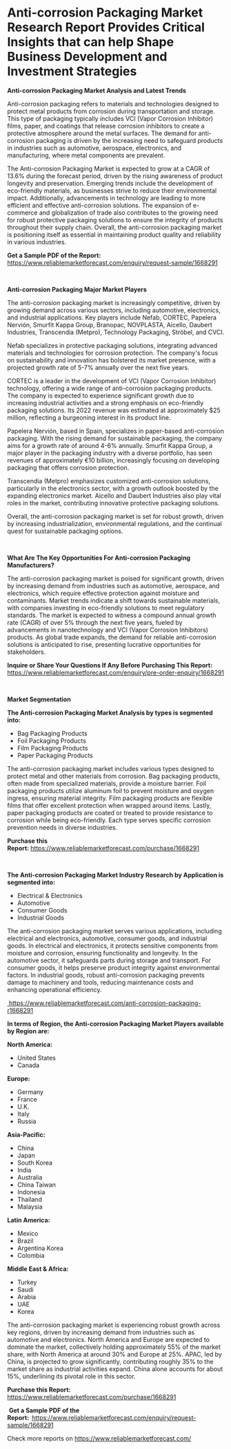 <p><h1>Anti-corrosion Packaging Market Research Report Provides Critical Insights that can help Shape Business Development and Investment Strategies</h1></p><p><strong>Anti-corrosion Packaging Market Analysis and Latest Trends</strong></p>
<p><p>Anti-corrosion packaging refers to materials and technologies designed to protect metal products from corrosion during transportation and storage. This type of packaging typically includes VCI (Vapor Corrosion Inhibitor) films, paper, and coatings that release corrosion inhibitors to create a protective atmosphere around the metal surfaces. The demand for anti-corrosion packaging is driven by the increasing need to safeguard products in industries such as automotive, aerospace, electronics, and manufacturing, where metal components are prevalent.</p><p>The Anti-corrosion Packaging Market is expected to grow at a CAGR of 13.6% during the forecast period, driven by the rising awareness of product longevity and preservation. Emerging trends include the development of eco-friendly materials, as businesses strive to reduce their environmental impact. Additionally, advancements in technology are leading to more efficient and effective anti-corrosion solutions. The expansion of e-commerce and globalization of trade also contributes to the growing need for robust protective packaging solutions to ensure the integrity of products throughout their supply chain. Overall, the anti-corrosion packaging market is positioning itself as essential in maintaining product quality and reliability in various industries.</p></p>
<p><strong>Get a Sample PDF of the Report:&nbsp;</strong> <a href="https://www.reliablemarketforecast.com/enquiry/request-sample/1668291?utm_campaign=2210&utm_medium=2&utm_source=Github&utm_content=ia&utm_term=02022025&utm_id=anti-corrosion-packaging">https://www.reliablemarketforecast.com/enquiry/request-sample/1668291</a></p>
<p>&nbsp;</p>
<p><strong>Anti-corrosion Packaging Major Market Players</strong></p>
<p><p>The anti-corrosion packaging market is increasingly competitive, driven by growing demand across various sectors, including automotive, electronics, and industrial applications. Key players include Nefab, CORTEC, Papelera Nervión, Smurfit Kappa Group, Branopac, NOVPLASTA, Aicello, Daubert Industries, Transcendia (Metpro), Technology Packaging, Ströbel, and CVCI.</p><p>Nefab specializes in protective packaging solutions, integrating advanced materials and technologies for corrosion protection. The company's focus on sustainability and innovation has bolstered its market presence, with a projected growth rate of 5-7% annually over the next five years.</p><p>CORTEC is a leader in the development of VCI (Vapor Corrosion Inhibitor) technology, offering a wide range of anti-corrosion packaging products. The company is expected to experience significant growth due to increasing industrial activities and a strong emphasis on eco-friendly packaging solutions. Its 2022 revenue was estimated at approximately $25 million, reflecting a burgeoning interest in its product line.</p><p>Papelera Nervión, based in Spain, specializes in paper-based anti-corrosion packaging. With the rising demand for sustainable packaging, the company aims for a growth rate of around 4-6% annually. Smurfit Kappa Group, a major player in the packaging industry with a diverse portfolio, has seen revenues of approximately €10 billion, increasingly focusing on developing packaging that offers corrosion protection.</p><p>Transcendia (Metpro) emphasizes customized anti-corrosion solutions, particularly in the electronics sector, with a growth outlook boosted by the expanding electronics market. Aicello and Daubert Industries also play vital roles in the market, contributing innovative protective packaging solutions.</p><p>Overall, the anti-corrosion packaging market is set for robust growth, driven by increasing industrialization, environmental regulations, and the continual quest for sustainable packaging options.</p></p>
<p>&nbsp;</p>
<p><strong>What Are The Key Opportunities For Anti-corrosion Packaging Manufacturers?</strong></p>
<p><p>The anti-corrosion packaging market is poised for significant growth, driven by increasing demand from industries such as automotive, aerospace, and electronics, which require effective protection against moisture and contaminants. Market trends indicate a shift towards sustainable materials, with companies investing in eco-friendly solutions to meet regulatory standards. The market is expected to witness a compound annual growth rate (CAGR) of over 5% through the next five years, fueled by advancements in nanotechnology and VCI (Vapor Corrosion Inhibitors) products. As global trade expands, the demand for reliable anti-corrosion solutions is anticipated to rise, presenting lucrative opportunities for stakeholders.</p></p>
<p><strong>Inquire or Share Your Questions If Any Before Purchasing This Report:</strong> <a href="https://www.reliablemarketforecast.com/enquiry/pre-order-enquiry/1668291?utm_campaign=2210&utm_medium=2&utm_source=Github&utm_content=ia&utm_term=02022025&utm_id=anti-corrosion-packaging">https://www.reliablemarketforecast.com/enquiry/pre-order-enquiry/1668291</a></p>
<p>&nbsp;</p>
<p><strong>Market Segmentation</strong></p>
<p><strong>The Anti-corrosion Packaging Market Analysis by types is segmented into:</strong></p>
<p><ul><li>Bag Packaging Products</li><li>Foil Packaging Products</li><li>Film Packaging Products</li><li>Paper Packaging Products</li></ul></p>
<p><p>The anti-corrosion packaging market includes various types designed to protect metal and other materials from corrosion. Bag packaging products, often made from specialized materials, provide a moisture barrier. Foil packaging products utilize aluminum foil to prevent moisture and oxygen ingress, ensuring material integrity. Film packaging products are flexible films that offer excellent protection when wrapped around items. Lastly, paper packaging products are coated or treated to provide resistance to corrosion while being eco-friendly. Each type serves specific corrosion prevention needs in diverse industries.</p></p>
<p><strong>Purchase this Report:&nbsp;</strong><a href="https://www.reliablemarketforecast.com/purchase/1668291?utm_campaign=2210&utm_medium=2&utm_source=Github&utm_content=ia&utm_term=02022025&utm_id=anti-corrosion-packaging">https://www.reliablemarketforecast.com/purchase/1668291</a></p>
<p>&nbsp;</p>
<p><strong>The Anti-corrosion Packaging Market Industry Research by Application is segmented into:</strong></p>
<p><ul><li>Electrical & Electronics</li><li>Automotive</li><li>Consumer Goods</li><li>Industrial Goods</li></ul></p>
<p><p>The anti-corrosion packaging market serves various applications, including electrical and electronics, automotive, consumer goods, and industrial goods. In electrical and electronics, it protects sensitive components from moisture and corrosion, ensuring functionality and longevity. In the automotive sector, it safeguards parts during storage and transport. For consumer goods, it helps preserve product integrity against environmental factors. In industrial goods, robust anti-corrosion packaging prevents damage to machinery and tools, reducing maintenance costs and enhancing operational efficiency.</p></p>
<p><a href="https://www.reliablemarketforecast.com/anti-corrosion-packaging-r1668291?utm_campaign=2210&utm_medium=2&utm_source=Github&utm_content=ia&utm_term=02022025&utm_id=anti-corrosion-packaging">&nbsp;https://www.reliablemarketforecast.com/anti-corrosion-packaging-r1668291</a></p>
<p><strong>In terms of Region, the Anti-corrosion Packaging Market Players available by Region are:</strong></p>
<p>
    <p> <strong> North America: </strong>
        <ul>
            <li>United States</li>
            <li>Canada</li>
        </ul>
        </p> 
    <p> <strong> Europe: </strong>
        <ul>
            <li>Germany</li>
            <li>France</li>
            <li>U.K.</li>
            <li>Italy</li>
            <li>Russia</li>
        </ul>
        </p> 
    <p> <strong> Asia-Pacific: </strong>
        <ul>
            <li>China</li>
            <li>Japan</li>
            <li>South Korea</li>
            <li>India</li>
            <li>Australia</li>
            <li>China Taiwan</li>
            <li>Indonesia</li>
            <li>Thailand</li>
            <li>Malaysia</li>
        </ul>
        </p> 
    <p> <strong> Latin America: </strong>
        <ul>
            <li>Mexico</li>
            <li>Brazil</li>
            <li>Argentina Korea</li>
            <li>Colombia</li>
        </ul>
        </p> 
    <p> <strong> Middle East & Africa: </strong>
        <ul>
            <li>Turkey</li>
            <li>Saudi</li>
            <li>Arabia</li>
            <li>UAE</li>
            <li>Korea</li>
        </ul>
    </p>
    </p>
<p><p>The anti-corrosion packaging market is experiencing robust growth across key regions, driven by increasing demand from industries such as automotive and electronics. North America and Europe are expected to dominate the market, collectively holding approximately 55% of the market share, with North America at around 30% and Europe at 25%. APAC, led by China, is projected to grow significantly, contributing roughly 35% to the market share as industrial activities expand. China alone accounts for about 15%, underlining its pivotal role in this sector.</p></p>
<p><strong>Purchase this Report: </strong><a href="https://www.reliablemarketforecast.com/purchase/1668291?utm_campaign=2210&utm_medium=2&utm_source=Github&utm_content=ia&utm_term=02022025&utm_id=anti-corrosion-packaging">https://www.reliablemarketforecast.com/purchase/1668291</a></p>
<p>&nbsp;<strong>Get a Sample PDF of the Report:&nbsp;&nbsp;</strong><a href="https://www.reliablemarketforecast.com/enquiry/request-sample/1668291?utm_campaign=2210&utm_medium=2&utm_source=Github&utm_content=ia&utm_term=02022025&utm_id=anti-corrosion-packaging">https://www.reliablemarketforecast.com/enquiry/request-sample/1668291</a></p>
<p><strong></strong></p>
<p>Check more reports on <a href="https://www.reliablemarketforecast.com/?utm_campaign=2210&utm_medium=2&utm_source=Github&utm_content=ia&utm_term=02022025&utm_id=anti-corrosion-packaging">https://www.reliablemarketforecast.com/</a></p>